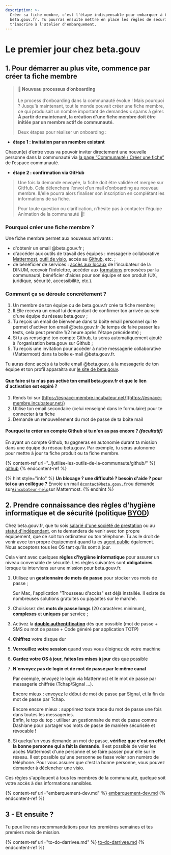 ```yaml
---
description: >-
  Créer sa fiche membre, c'est l'étape indispensable pour embarquer à bord de
  beta.gouv.fr. Tu pourras ensuite mettre en place les règles de sécurité et
  t'inscrire à l'atelier d'embarquement.
---
```


# Le premier jour chez beta.gouv

## 1. Pour démarrer au plus vite, commence par créer ta fiche membre

> #### **👋 Nouveau processus d’onboarding**
>
> Le process d’onboarding dans la communauté évolue ! Mais pourquoi ? Jusqu'à maintenant, tout le monde pouvait créer une fiche membre, ce qui produisait un nombre important de demandes « spams  à gérer. **À partir de maintenant, la création d'une fiche membre doit être initiée par un membre actif de communauté.**
>
> Deux étapes pour réaliser un onboarding :

* **étape 1 : invitation par un membre existant**

Chacun(e) d’entre vous va pouvoir inviter directement une nouvelle personne dans la communauté via [la page “Communauté / Créer une fiche”](https://9kolj.r.sp1-brevo.net/mk/cl/f/sh/1f8JIKXwHGYox9AOWwBdkk5Amr/qFwSB-etpkhg) de l’espace communauté.



* **étape 2 : confirmation via GitHub**

> Une fois la demande envoyée, la fiche doit être validée et mergée sur GitHub. Cela délenchera l’envoi d’un mail d’onboarding au nouveau membre. Il/elle pourra alors finaliser son inscription en complétant les informations de sa fiche.
>
> Pour toute question ou clarification, n’hésite pas à contacter l’équipe Animation de la communauté 🤗!

### Pourquoi créer une fiche membre ?

Une fiche membre permet aux nouveaux arrivants :

* d'obtenir un email @beta.gouv.fr ;
* d'accéder aux outils de travail des équipes : messagerie collaborative [Mattermost](../jutilise-les-outils-de-la-communaute/mattermost/), [outil de visio](../jutilise-les-outils-de-la-communaute/faire-une-visio/), accès au [Github](../jutilise-les-outils-de-la-communaute/github/), etc. ;
* de bénéficier de services : [accès aux locaux](../../decouvrir-les-guides-des-autres-incubateurs/incubateur-de-la-dinum/badge-pour-travailler-a-segur/) de l'incubateur de la DINUM, recevoir l'infolettre, accéder aux [formations](../se-former/) proposées par la communauté, bénéficier d'aides pour son équipe et son produit (UX, juridique, sécurité, accessibilité, etc.).

### Comment ça se déroule concrètement ?

1. Un membre de ton équipe ou de beta.gouv.fr crée ta fiche membre;
2. Il.Elle recevra un email lui demandant de confirmer ton arrivée au sein d'une équipe du réseau beta.gouv ;
3. Tu reçois un email de bienvenue dans ta boite email personnel qui te permet d'activer ton email @beta.gouv.fr (le temps de faire passer les tests, cela peut prendre 1/2 heure après l'étape précédente) ;
4. Si tu as renseigné ton compte Github, tu seras automatiquement ajouté à l'organisation beta.gouv sur Github ;
5. Tu reçois une invitation pour accéder à notre messagerie collaborative (Mattermost) dans ta boite e-mail @beta.gouv.fr.

Tu auras donc accès à ta boite email @beta.gouv, à la messagerie de ton équipe et ton profil apparaitra sur [le site de beta.gouv](https://beta.gouv.fr/communaute/).

#### Que faire si tu n'as pas activé ton email beta.gouv.fr et que le lien d'activation est expiré ?

1. Rends toi sur [https://espace-membre.incubateur.net/](https://espace-membre.incubateur.net/)
2. Utilise ton email secondaire (celui renseigné dans le formulaire) pour te connecter à ta fiche
3. Demande un renouvellement du mot de passe de ta boîte mail

#### Pourquoi te créer un compte Github si tu n'en as pas encore ? _**(facultatif)**_

En ayant un compte Github, tu gagneras en autonomie durant ta mission dans une équipe du réseau beta.gouv. Par exemple, tu seras autonome pour mettre à jour ta fiche produit ou ta fiche membre.

{% content-ref url="../jutilise-les-outils-de-la-communaute/github/" %}
[github](../jutilise-les-outils-de-la-communaute/github/)
{% endcontent-ref %}

{% hint style="info" %}
**Un blocage ? une difficulté ? besoin d'aide ? pour toi ou un collègue ?** Envoie un mail à[`contact@beta.gouv.fr`](mailto:contact@beta.gouv.Fr)ou demande sur[`#incubateur-help`](https://mattermost.incubateur.net/betagouv/channels/incubateur-help)sur Mattermost.
{% endhint %}

## 2. Prendre connaissance des règles d'hygiène informatique et de sécurité (politique [BYOD](https://fr.wikipedia.org/wiki/Bring\_your\_own\_device))

Chez beta.gouv.fr, que tu sois [salarié d'une société de prestation](../actions-transverses/sengager-dans-une-action-transverse/salaries-des-societes-de-prestation.md) ou au [statut d'indépendant](../actions-transverses/sengager-dans-une-action-transverse/independants-freelances.md), on te demandera de venir avec ton propre équipement, que ce soit ton ordinateur ou ton téléphone. Tu as le droit de venir avec ton propre équipement quand tu es [agent public](../actions-transverses/les-differents-statuts/fonctionnaires-et-contractuels-de-la-fonction-publique.md) également. Nous acceptons tous les OS tant qu'ils sont à jour.

Cela vient avec quelques **règles d'hygiène informatique** pour assurer un niveau convenable de sécurité. Les règles suivantes sont **obligatoires** lorsque tu interviens sur une mission pour beta.gouv.fr.

1.  Utilisez un **gestionnaire de mots de passe** pour stocker vos mots de passe ;

    Sur Mac, l'application "Trousseau d'accès" est déjà installée. Il existe de nombreuses solutions gratuites ou payantes sur le marché.
2. Choisissez des **mots de passe longs** (20 caractères minimum), **complexes** et **uniques** par service ;
3. Activez la [**double authentification**](https://fr.wikipedia.org/wiki/Double\_authentification) dès que possible (mot de passe + SMS ou mot de passe + Code généré par application TOTP)
4. **Chiffrez** votre disque dur
5. **Verrouillez votre session** quand vous vous éloignez de votre machine
6. **Gardez votre OS à jour**, **faites les mises à jour** dès que possible
7.  **N'envoyez pas de login et de mot de passe par le même canal**

    Par exemple, envoyez le login via Mattermost et le mot de passe par messagerie chiffrée (Tchap/Signal ...).

    Encore mieux : envoyez le début de mot de passe par Signal, et la fin du mot de passe par Tchap.

    Encore encore mieux : supprimez toute trace du mot de passe une fois dans toutes les messageries.\
    Enfin, le top du top : utiliser un gestionnaire de mot de passe comme Dashlane pour partager vos mots de passe de manière sécurisée et révocable !
8. Si quelqu'un vous demande un mot de passe, **vérifiez que c'est en effet la bonne personne qui a fait la demande**. Il est possible de voler les accès Mattermost d'une personne et se faire passer pour elle sur le réseau. Il est possible qu'une personne se fasse voler son numéro de téléphone. Pour vous assurer que c'est la bonne personne, vous pouvez demander à déclencher une visio.

Ces règles s'appliquent à tous les membres de la communauté, quelque soit votre accès à des informations sensibles.

{% content-ref url="embarquement-dev.md" %}
[embarquement-dev.md](embarquement-dev.md)
{% endcontent-ref %}

## 3 - Et ensuite ?

Tu peux lire nos recommandations pour tes premières semaines et tes premiers mois de mission.

{% content-ref url="to-do-darrivee.md" %}
[to-do-darrivee.md](to-do-darrivee.md)
{% endcontent-ref %}

